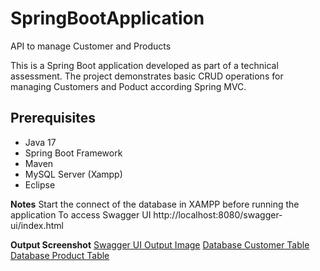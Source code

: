 # SpringBootApplication
API to manage Customer and Products

This is a Spring Boot application developed as part of a technical assessment. The project demonstrates basic CRUD operations for managing Customers and Poduct according Spring MVC.

## Prerequisites
- Java 17
- Spring Boot Framework
- Maven
- MySQL Server (Xampp)
- Eclipse

**Notes**
Start the connect of the database in XAMPP before running the application
To access Swagger UI 
http://localhost:8080/swagger-ui/index.html

**Output Screenshot**
[Swagger UI Output Image](https://github.com/user-attachments/assets/051fa47f-35f7-43a3-9242-b07b6f7d29e0)
[Database Customer Table](https://github.com/user-attachments/assets/e05417cb-5b52-47ca-91e4-24de4c49011c)
[Database Product Table](https://github.com/user-attachments/assets/cfd43ccd-fe7c-455f-95e1-42f0bf9d2a38)


